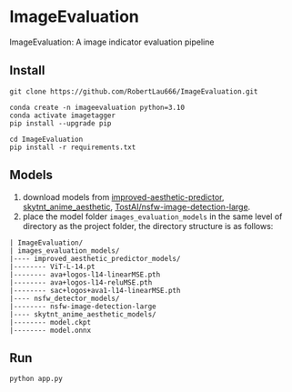 # ImageEvaluation
ImageEvaluation: A image indicator evaluation pipeline
## Install
```
git clone https://github.com/RobertLau666/ImageEvaluation.git

conda create -n imageevaluation python=3.10
conda activate imagetagger
pip install --upgrade pip

cd ImageEvaluation
pip install -r requirements.txt
```
## Models
1. download models from [improved-aesthetic-predictor](https://github.com/christophschuhmann/improved-aesthetic-predictor), [skytnt_anime_aesthetic](https://huggingface.co/skytnt/anime-aesthetic/tree/main), [TostAI/nsfw-image-detection-large](https://huggingface.co/TostAI/nsfw-image-detection-large/tree/main).
2. place the model folder ```images_evaluation_models``` in the same level of directory as the project folder, the directory structure is as follows:
```
| ImageEvaluation/
| images_evaluation_models/
|---- improved_aesthetic_predictor_models/
|-------- ViT-L-14.pt
|-------- ava+logos-l14-linearMSE.pth
|-------- ava+logos-l14-reluMSE.pth
|-------- sac+logos+ava1-l14-linearMSE.pth
|---- nsfw_detector_models/
|-------- nsfw-image-detection-large
|---- skytnt_anime_aesthetic_models/
|-------- model.ckpt
|-------- model.onnx
```
## Run
```
python app.py
```